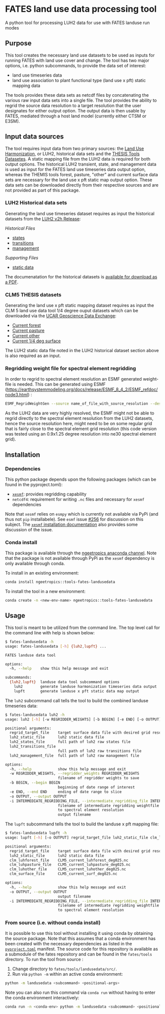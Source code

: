 # FATES land use data processing tool

A python tool for processing LUH2 data for use with FATES landuse run modes

## Purpose

This tool creates the necessary land use datasets to be used as inputs for running FATES with land use cover and change.  The tool has two major options, i.e. python subcommands, to provide the data set of interest:

- land use timeseries data
- land use association to plant functional type (land use x pft) static mapping data

The tools provides these data sets as netcdf files by concatenating the various raw input data sets into a single file.  The tool provides the ability to regrid the source data resolution to a target
resolution that the user designates for either output option.  The output data is then usable by FATES, mediated through a host land model (currently either CTSM or E3SM).

## Input data sources

The tool requires input data from two primary sources: the [Land Use Harmonization](https://luh.umd.edu/), or LUH2, historical data sets and the [THESIS Tools Datasetes](https://doi.org/10.5065/29s7-7b41).  A static mapping file from the LUH2 data is required for both output options.  The historical LUH2 transient, state, and management data is used as input for the FATES land use timeseries data output option, whereas the THEMIS tools forest, pasture, "other" and current surface data sets are necessary for the land use x pft static map output option.  These data sets can be downloaded directly from their respective sources and are not provided as part of this package.

### LUH2 Historical data sets

Generating the land use timeseries dataset requires as input the historical datasets from the [LUH2 v2h Release](https://luh.umd.edu/data.shtml):

_Historical Files_
- [states](https://luh.umd.edu/LUH2/LUH2_v2h/states.nc)
- [transitions](https://luh.umd.edu/LUH2/LUH2_v2h/transitions.nc)
- [management](https://luh.umd.edu/LUH2/LUH2_v2h/management.nc)

_Supporting Files_
- [static data](https://luh.umd.edu/LUH2/LUH2_v2h/staticData_quarterdeg.nc)

The documenatation for the historical datasets is [available for download as a PDF](https://luh.umd.edu/LUH2/LUH2_v2h_README.pdf).

### CLM5 THESIS datasets

Generating the land use x pft static mapping dataset requires as input the CLM 5 land use data tool 1/4 degree ouput datasets which can be downloaded via the [UCAR Geoscience Data Exchange](https://gdex.ucar.edu/dataset/188b_oleson/file.html):

- [Current forest](https://gdex.ucar.edu/dataset/188b_oleson/file/CLM5_current_luhforest_deg025.nc)
- [Current pasture](https://gdex.ucar.edu/dataset/188b_oleson/file/CLM5_current_luhpasture_deg025.nc)
- [Current other](https://gdex.ucar.edu/dataset/188b_oleson/file/CLM5_current_luhother_deg025.nc)
- [Current 1/4 deg surface](https://gdex.ucar.edu/dataset/188b_oleson/file/CLM5_current_surf_deg025.nc)

The LUH2 static data file noted in the LUH2 historical dataset section above is also required as an input.

### Regridding weight file for spectral element regridding

In order to regrid to spectral element resolution an ESMF generated weight-file is needed. This can be generated using ESMF (https://earthsystemmodeling.org/docs/release/ESMF_8_4_2/ESMF_refdoc/node3.html) :
``` sh
ESMF_RegridWeightGen --source name_of_file_with_source_resolution --destination name_of_file_with_spectral_element_resolution --weigth name_of_weight_file --method conserve
```
As the LUH2 data are very highly resolved, the ESMF might not be able to regrid directly to the spectral element resolution from the LUH2 datasets, hence the source resolution here, might need to be on some regular grid that is fairly close to the spectral element grid resolution (this code version was tested using an 0.9x1.25 degree resolution into ne30 spectral element grid).

## Installation

### Dependencies

This python package depends upon the following packages (which can be found in the pyproject.toml): 

- [`xesmf`](https://pangeo-xesmf.readthedocs.io/en/latest/index.html#): provides regridding capability
- `netcdf4`: requirement for writing `.nc` files and necessary for `xesmf` dependencies 

Note that `xesmf` relies on `esmpy` which is currently not available via PyPi (and thus not `pip` installabele).  See `esmf` issue [#256](https://github.com/esmf-org/esmf/issues/256) for discussion on this subject.  The [`xesmf` installation documentation](https://pangeo-xesmf.readthedocs.io/en/latest/installation.html#notes-about-esmpy) also provides some discussion of the issue.

### Conda install

This package is available through the [ngeetropics anaconda channel](https://anaconda.org/ngeetropics/tools-fates-landusedata).  Note that the package is not available through PyPi as the `xesmf` dependency is only available through conda.

To install in an existing environment:
``` sh
conda install ngeetropics::tools-fates-landusedata
```

To install the tool in a new environment:

``` sh
conda create -n <new-env-name> ngeetropics::tools-fates-landusedata
```

## Usage

This tool is meant to be utilized from the command line.  The top level call for the command line with help is shown below:
``` sh
$ fates-landusedata -h
usage: fates-landusedata [-h] {luh2,lupft} ...

FATES landuse data tool

options:
  -h, --help    show this help message and exit

subcommands:
  {luh2,lupft}  landuse data tool subcommand options
    luh2        generate landuse harmonization timeseries data output
    lupft       generate landuse x pft static data map output
```

The `luh2` subcommand call tells the tool to build the combined landuse timeseries data:

``` sh
$ fates-landusedata luh2 -h
usage: luh2 [-h] [-w REGRIDDER_WEIGHTS] [-b BEGIN] [-e END] [-o OUTPUT] regrid_target_file luh2_static_file luh2_states_file luh2_transitions_file luh2_management_file

positional arguments:
  regrid_target_file    target surface data file with desired grid resolution
  luh2_static_file      luh2 static data file
  luh2_states_file      full path of luh2 raw states file
  luh2_transitions_file
                        full path of luh2 raw transitions file
  luh2_management_file  full path of luh2 raw management file

options:
  -h, --help            show this help message and exit
  -w REGRIDDER_WEIGHTS, --regridder_weights REGRIDDER_WEIGHTS
                        filename of regridder weights to save
  -b BEGIN, --begin BEGIN
                        beginning of date range of interest
  -e END, --end END     ending of date range to slice
  -o OUTPUT, --output OUTPUT
  -i INTERMEDIATE_REGRIDDING_FILE, --intermediate_regridding_file INTERMEDIATE_REGRIDDING_FILE
                        filename of intermediate regridding weightfile for two-step regridding
                        to spectral element resolution
                        output filename
```

The `lupft` subcommand tells the tool to build the landuse x pft mapping file:

``` sh
$ fates-landusedata lupft -h
usage: lupft [-h] [-o OUTPUT] regrid_target_file luh2_static_file clm_luhforest_file clm_luhpasture_file clm_luhother_file clm_surface_file

positional arguments:
  regrid_target_file    target surface data file with desired grid resolution
  luh2_static_file      luh2 static data file
  clm_luhforest_file    CLM5_current_luhforest_deg025.nc
  clm_luhpasture_file   CLM5_current_luhpasture_deg025.nc
  clm_luhother_file     CLM5_current_luhother_deg025.nc
  clm_surface_file      CLM5_current_surf_deg025.nc

options:
  -h, --help            show this help message and exit
  -o OUTPUT, --output OUTPUT
                        output filename
  -i INTERMEDIATE_REGRIDDING_FILE, --intermediate_regridding_file INTERMEDIATE_REGRIDDING_FILE
                        filename of intermediate regridding weightfile for two-step regridding
                        to spectral element resolution

```

### From source (i.e. without conda install)

It is possible to use this tool without installing it using conda by obtaining the source package.  Note that this assumes that a conda environment has been created with the necessary dependencies as listed in the [`pyproject.toml`](https://github.com/NGEET/tools-fates-landusedata/pull/14) manifest.  The source code for this repository is available as a submodule of the fates repository and can be found in the `fates/tools` directory.  To run the tool from source :

1. Change directory to `fates/tools/landusedata/src/`.
2. Run via `python -m` within an active conda environment:

``` sh
python -m landusedata <subcommand> <positional-args>
```

Note you can also run this command via `conda run` without having to enter the conda environment interactively:

``` sh
conda run -n <conda-env> python -m landusedata <subcommand> <positional-args>
```
